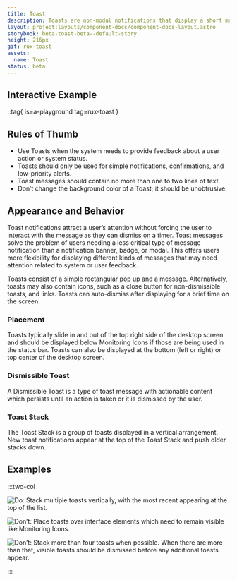 ```yaml
---
title: Toast
description: Toasts are non-modal notifications that display a short message to the user.
layout: project:layouts/component-docs/component-docs-layout.astro
storybook: beta-toast-beta--default-story
height: 216px
git: rux-toast
assets:
  name: Toast
status: beta
---
```


## Interactive Example

::tag{ is=a-playground tag=rux-toast }

## Rules of Thumb

- Use Toasts when the system needs to provide feedback about a user action or system status.
- Toasts should only be used for simple notifications, confirmations, and low-priority alerts.
- Toast messages should contain no more than one to two lines of text.
- Don’t change the background color of a Toast; it should be unobtrusive.

## Appearance and Behavior

Toast notifications attract a user’s attention without forcing the user to interact with the message as they can dismiss on a timer. Toast messages solve the problem of users needing a less critical type of message notification than a notification banner, badge, or modal. This offers users more flexibility for displaying different kinds of messages that may need attention related to system or user feedback.

Toasts consist of a simple rectangular pop up and a message. Alternatively, toasts may also contain icons, such as a close button for non-dismissible toasts, and links. Toasts can auto-dismiss after displaying for a brief time on the screen.

### Placement

Toasts typically slide in and out of the top right side of the desktop screen and should be displayed below Monitoring Icons if those are being used in the status bar. Toasts can also be displayed at the bottom (left or right) or top center of the desktop screen.

### Dismissible Toast

A Dismissible Toast is a type of toast message with actionable content which persists until an action is taken or it is dismissed by the user.

### Toast Stack

The Toast Stack is a group of toasts displayed in a vertical arrangement. New toast notifications appear at the top of the Toast Stack and push older stacks down.

## Examples

:::two-col

![Do: Stack multiple toasts vertically, with the most recent appearing at the top of the list.](/img/patterns/notifications/notifications-toast-do-1.webp 'Do: Stack multiple toasts vertically, with the most recent appearing at the top of the list.')

![Don’t: Place toasts over interface elements which need to remain visible like Monitoring Icons. ](/img/patterns/notifications/notifications-toast-dont-1.webp 'Place toasts over interface elements which need to remain visible like Monitoring Icons.')

![Don’t: Stack more than four toasts when possible. When there are more than that, visible toasts should be dismissed before any additional toasts appear. ](/img/patterns/notifications/notifications-toast-dont-2.webp 'Don’t: Stack more than four toasts when possible. When there are more than that, visible toasts should be dismissed before any additional toasts appear. ')

:::
